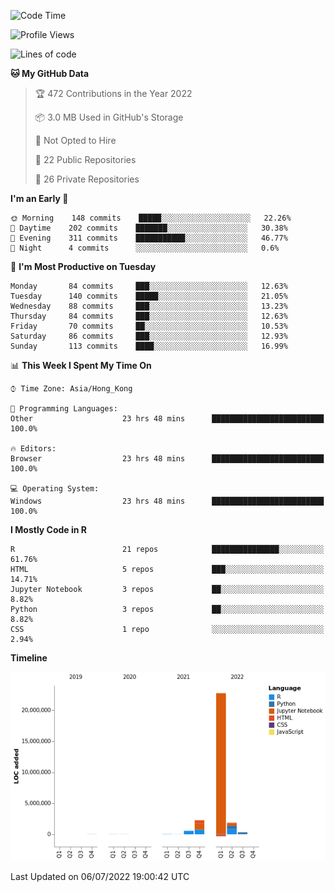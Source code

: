 

<!--**wt12318/wt12318** is a ✨ _special_ ✨ repository because its `README.md` (this file) appears on your GitHub profile.-->

<!--START_SECTION:waka-->
![Code Time](http://img.shields.io/badge/Code%20Time-0%20secs-blue)

![Profile Views](http://img.shields.io/badge/Profile%20Views-10-blue)

![Lines of code](https://img.shields.io/badge/From%20Hello%20World%20I%27ve%20Written-27%20Million%20lines%20of%20code-blue)

**🐱 My GitHub Data** 

> 🏆 472 Contributions in the Year 2022
 > 
> 📦 3.0 MB Used in GitHub's Storage 
 > 
> 🚫 Not Opted to Hire
 > 
> 📜 22 Public Repositories 
 > 
> 🔑 26 Private Repositories  
 > 
**I'm an Early 🐤** 

```text
🌞 Morning    148 commits    █████░░░░░░░░░░░░░░░░░░░░   22.26% 
🌆 Daytime    202 commits    ███████░░░░░░░░░░░░░░░░░░   30.38% 
🌃 Evening    311 commits    ███████████░░░░░░░░░░░░░░   46.77% 
🌙 Night      4 commits      ░░░░░░░░░░░░░░░░░░░░░░░░░   0.6%

```
📅 **I'm Most Productive on Tuesday** 

```text
Monday       84 commits     ███░░░░░░░░░░░░░░░░░░░░░░   12.63% 
Tuesday      140 commits    █████░░░░░░░░░░░░░░░░░░░░   21.05% 
Wednesday    88 commits     ███░░░░░░░░░░░░░░░░░░░░░░   13.23% 
Thursday     84 commits     ███░░░░░░░░░░░░░░░░░░░░░░   12.63% 
Friday       70 commits     ██░░░░░░░░░░░░░░░░░░░░░░░   10.53% 
Saturday     86 commits     ███░░░░░░░░░░░░░░░░░░░░░░   12.93% 
Sunday       113 commits    ████░░░░░░░░░░░░░░░░░░░░░   16.99%

```


📊 **This Week I Spent My Time On** 

```text
⌚︎ Time Zone: Asia/Hong_Kong

💬 Programming Languages: 
Other                    23 hrs 48 mins      █████████████████████████   100.0%

🔥 Editors: 
Browser                  23 hrs 48 mins      █████████████████████████   100.0%

💻 Operating System: 
Windows                  23 hrs 48 mins      █████████████████████████   100.0%

```

**I Mostly Code in R** 

```text
R                        21 repos            ███████████████░░░░░░░░░░   61.76% 
HTML                     5 repos             ███░░░░░░░░░░░░░░░░░░░░░░   14.71% 
Jupyter Notebook         3 repos             ██░░░░░░░░░░░░░░░░░░░░░░░   8.82% 
Python                   3 repos             ██░░░░░░░░░░░░░░░░░░░░░░░   8.82% 
CSS                      1 repo              ░░░░░░░░░░░░░░░░░░░░░░░░░   2.94%

```


**Timeline**

![Chart not found](https://raw.githubusercontent.com/wt12318/wt12318/main/charts/bar_graph.png) 


 Last Updated on 06/07/2022 19:00:42 UTC
<!--END_SECTION:waka-->


